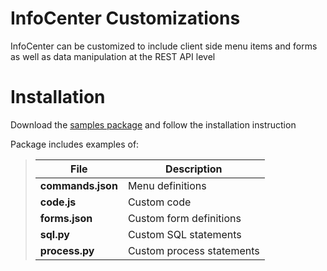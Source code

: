 # InfoCenter Customizations
InfoCenter can be customized to include client side menu items and forms as well as data manipulation at the REST API level


# Installation
Download the [samples package](http://www.opentext.com) and follow the installation instruction

Package includes examples of:
>| File            | Description |
>|-----------------|-------------|
>|**commands.json**| Menu definitions|
>|**code.js**      | Custom code|
>|**forms.json**   | Custom form definitions|
>|**sql.py**       | Custom SQL statements|
>|**process.py**   | Custom process statements|
